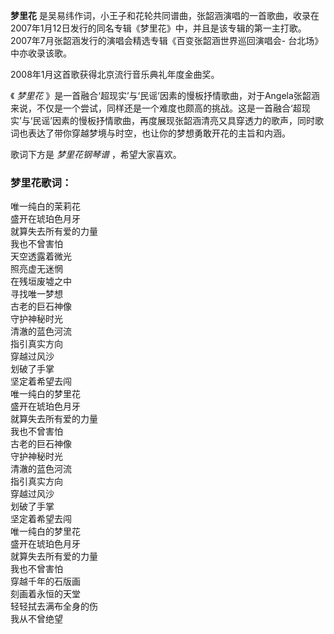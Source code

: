 

**梦里花**
是吴易纬作词，小王子和花轮共同谱曲，张韶涵演唱的一首歌曲，收录在2007年1月12日发行的同名专辑《梦里花》中，并且是该专辑的第一主打歌。2007年7月张韶涵发行的演唱会精选专辑《百变张韶涵世界巡回演唱会-
台北场》中亦收录该歌。

  
2008年1月这首歌获得北京流行音乐典礼年度金曲奖。

  
《 _梦里花_
》是一首融合‘超现实’与‘民谣’因素的慢板抒情歌曲，对于Angela张韶涵来说，不仅是一个尝试，同样还是一个难度也颇高的挑战。这是一首融合‘超现实’与‘民谣’因素的慢板抒情歌曲，再度展现张韶涵清亮又具穿透力的歌声，同时歌词也表达了带你穿越梦境与时空，也让你的梦想勇敢开花的主旨和内涵。

  
歌词下方是 _梦里花钢琴谱_ ，希望大家喜欢。

### 梦里花歌词：

唯一纯白的茉莉花  
盛开在琥珀色月牙  
就算失去所有爱的力量  
我也不曾害怕  
天空透露着微光  
照亮虚无迷惘  
在残垣废墟之中  
寻找唯一梦想  
古老的巨石神像  
守护神秘时光  
清澈的蓝色河流  
指引真实方向  
穿越过风沙  
划破了手掌  
坚定着希望去闯  
唯一纯白的梦里花  
盛开在琥珀色月牙  
就算失去所有爱的力量  
我也不曾害怕  
古老的巨石神像  
守护神秘时光  
清澈的蓝色河流  
指引真实方向  
穿越过风沙  
划破了手掌  
坚定着希望去闯  
唯一纯白的梦里花  
盛开在琥珀色月牙  
就算失去所有爱的力量  
我也不曾害怕  
穿越千年的石版画  
刻画着永恒的天堂  
轻轻拭去满布全身的伤  
我从不曾绝望

